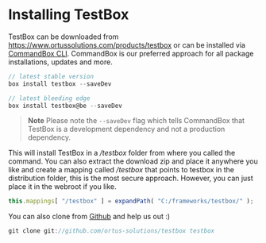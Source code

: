 # Installing TestBox

TestBox can be downloaded from https://www.ortussolutions.com/products/testbox or can be installed via [CommandBox CLI](https://www.ortussolutions.com/products/commandbox).  CommandBox is our preferred approach for all package installations, updates and more.

```javascript
// latest stable version
box install testbox --saveDev

// latest bleeding edge
box install testbox@be --saveDev
```

> **Note** Please note the `--saveDev` flag which tells CommandBox that TestBox is a development dependency and not a production dependency.


This will install TestBox in a */testbox* folder from where you called the command. You can also extract the download zip and place it anywhere you like and create a mapping called */testbox* that points to testbox in the distribution folder, this is the most secure approach. However, you can just place it in the webroot if you like.

```javascript
this.mappings[ "/testbox" ] = expandPath( "C:/frameworks/testbox/" );
```

You can also clone from [Github](https://github.com/ortus-solutions/testbox) and help us out :)

```javascript
git clone git://github.com/ortus-solutions/testbox testbox
```
